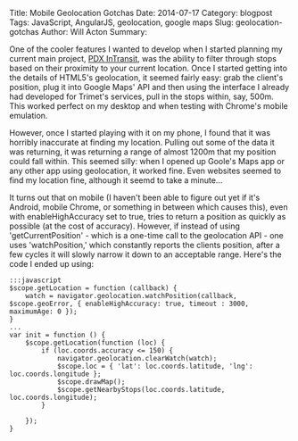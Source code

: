 Title: Mobile Geolocation Gotchas
Date: 2014-07-17
Category: blogpost
Tags: JavaScript, AngularJS, geolocation, google maps
Slug: geolocation-gotchas
Author: Will Acton
Summary: 

One of the cooler features I wanted to develop when I started planning my current main project, [PDX InTransit](http://github.com/Lokeh/BusTracker), was the ability to filter through stops based on their proximity to your current location. Once I started getting into the details of HTML5's geolocation, it seemed fairly easy: grab the client's position, plug it into Google Maps' API and then using the interface I already had developed for Trimet's services, pull in the stops within, say, 500m. This worked perfect on my desktop and when testing with Chrome's mobile emulation.

However, once I started playing with it on my phone, I found that it was horribly inaccurate at finding my location. Pulling out some of the data it was returning, it was returning a range of almost 1200m that my position could fall within. This seemed silly: when I opened up Goole's Maps app or any other app using geolocation, it worked fine. Even websites seemed to find my location fine, although it seemd to take a minute...

It turns out that on mobile (I haven't been able to figure out yet if it's Android, mobile Chrome, or something in between which causes this), even with enableHighAccuracy set to true, tries to return a position as quickly as possible (at the cost of accuracy). However, if instead of using 'getCurrentPosition' - which is a one-time call to the geolocation API - one uses 'watchPosition,' which constantly reports the clients position, after a few cycles it will slowly narrow it down to an acceptable range. Here's the code I ended up using:

	:::javascript
    $scope.getLocation = function (callback) {
        watch = navigator.geolocation.watchPosition(callback, $scope.geoError, { enableHighAccuracy: true, timeout : 3000, maximumAge: 0 });
    }
    ...
    var init = function () {
		$scope.getLocation(function (loc) {
            if (loc.coords.accuracy <= 150) {
                navigator.geolocation.clearWatch(watch);
                $scope.loc = { 'lat': loc.coords.latitude, 'lng': loc.coords.longitude };
                $scope.drawMap();
				$scope.getNearbyStops(loc.coords.latitude, loc.coords.longitude);
            }

		});
	}